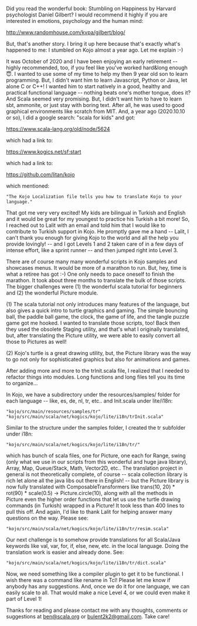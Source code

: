 Did you read the wonderful book: Stumbling on Happiness by Harvard psychologist Daniel Gilbert? I would recommend it highly if you are interested in emotions, psychology and the human mind:

http://www.randomhouse.com/kvpa/gilbert/blog/

But, that's another story. I bring it up here because that's exactly what's happened to me: I stumbled on Kojo almost a year ago. Let me explain :-)   

It was October of 2020 and I have been enjoying an early retirement -- highly recommended, too, if you feel like you've worked hard&long enough 😇. I wanted to use some of my time to help my then 9 year old son to learn programming. But, I didn't want him to learn Javascript, Python or Java, let alone C or C++! I wanted him to start natively in a good, healthy and practical functional language -- nothing beats one's mother tongue, does it? And Scala seemed very promising. But, I didn't want him to have to learn sbt, ammonite, or just stay with boring text. After all, he was used to good graphical environments like scratch from MIT. And, a year ago (2020.10.10 or so), I did a google search: "scala for kids" and got: 

https://www.scala-lang.org/old/node/5624

which had a link to:

https://www.kogics.net/sf:start

which had a link to:

https://github.com/litan/kojo

which mentioned:

    "The Kojo Localization file tells you how to translate Kojo to your language." 

That got me very very excited! My kids are bilingual in Turkish and English and it would be great for my youngest to practice his Turkish a bit more! So, I reached out to Lalit with an email and told him that I would like to contribute to Turkish support in Kojo. He promptly gave me a hand -- Lalit, I can't thank you enough for giving Kojo to the world and all the help you provide lovingly! -- and I got Levels 1 and 2 taken care of in a few days of intense effort, like a sprint runner -- and then jumped right into Level 3.

There are of course many many wonderful scripts in Kojo samples and showcases menus. It would be more of a marathon to run. But, hey, time is what a retiree has got :-) One only needs to pace oneself to finish the marathon. It took about three months to translate the bulk of those scripts. The bigger challenges were (1) the wonderful scala tutorial for beginners and (2) the wonderful Picture module. 

(1) The scala tutorial not only introduces many features of the language, but also gives a quick intro to turtle graphics and gaming. The simple bouncing ball, the paddle ball game, the clock, the game of life, and the tangle puzzle game got me hooked. I wanted to translate those scripts, too! Back then they used the obsolete Staging utility, and that's what I originally translated, but, after translating the Picture utility, we were able to easily convert all those to Pictures as well!

(2) Kojo's turtle is a great drawing utility, but, the Picture library was the way to go not only for sophisticated graphics but also for animations and games. 

After adding more and more to the trInit.scala file, I realized that I needed to refactor things into modules. Long functions and long files tell you its time to organize... 

In Kojo, we have a subdirectory under the resources/samples/ folder for each language -- like, es, de, nl, tr, etc.. and <xy>Init.scala under lite/i18n:

    "kojo/src/main/resources/samples/tr"
    "kojo/src/main/scala/net/kogics/kojo/lite/i18n/trInit.scala"
  
Similar to the structure under the samples folder, I created the tr subfolder under i18n: 
  
    "kojo/src/main/scala/net/kogics/kojo/lite/i18n/tr/"
  
which has bunch of scala files, one for Picture, one each for Range, swing (only what we use in our scripts from this wonderful and huge java library), Array, Map, Queue/Stack, Math, Vector2D, etc.. The translation project in general is not theoretically complete, of course -- scala collection library is rich let alone all the java libs out there in English! -- but the Picture library is now fully translated with ComposableTransformers like trans(10, 20) * rot(90) * scale(0.5) -> Picture.circle(10), along with all the methods in Picture even the higher order functions that let us use the turtle drawing commands (in Turkish) wrapped in a Picture! It took less than 400 lines to pull this off. And again, I'd like to thank Lalit for helping answer many questions on the way. Please see:

    "kojo/src/main/scala/net/kogics/kojo/lite/i18n/tr/resim.scala"

Our next challenge is to somehow provide translations for all Scala/Java keywords like val, var, for, if, else, new, etc. in the local language. Doing the translation work is easier and already done. See:

    "kojo/src/main/scala/net/kogics/kojo/lite/i18n/tr/dict.scala"
  
Now, we need something like a compiler plugin to get it to be functional. I wish there was a command like rename in Tcl! Please let me know if anybody has any suggestions. And, once we do it for one language, we can easily scale to all. That would make a nice Level 4, or we could even make it part of Level 1! 

Thanks for reading and please contact me with any thoughts, comments or suggestions at ben@scala.org or bulent2k2@gmail.com. Take care!
